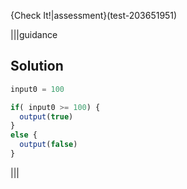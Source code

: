 {Check It!|assessment}(test-203651951)

|||guidance
## Solution
```javascript
input0 = 100

if( input0 >= 100) {
  output(true)
}
else {
  output(false)
}
```
|||